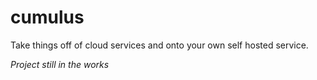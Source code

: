 # cumulus
Take things off of cloud services and onto your own self hosted service.

*Project still in the works*